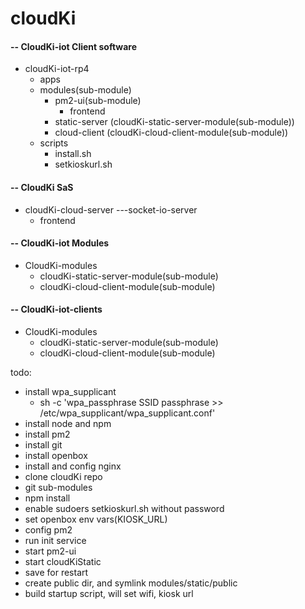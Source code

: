 # cloudKi

#### -- CloudKi-iot Client software
- cloudKi-iot-rp4
  - apps
  - modules(sub-module)
    - pm2-ui(sub-module)
      - frontend
    - static-server (cloudKi-static-server-module(sub-module))
    - cloud-client (cloudKi-cloud-client-module(sub-module))
  - scripts
    - install.sh
    - setkioskurl.sh

#### -- CloudKi SaS
- cloudKi-cloud-server  ---socket-io-server
  - frontend

#### -- CloudKi-iot Modules
- CloudKi-modules
  - cloudKi-static-server-module(sub-module)
  - cloudKi-cloud-client-module(sub-module)

#### -- CloudKi-iot-clients
- CloudKi-modules
  - cloudKi-static-server-module(sub-module)
  - cloudKi-cloud-client-module(sub-module)


todo:
 - install wpa_supplicant
   -  sh -c 'wpa_passphrase SSID passphrase >> /etc/wpa_supplicant/wpa_supplicant.conf' 
 - install node and npm
 -  install pm2
 -  install git
 -  install openbox
 -  install and config nginx
 -  clone cloudKi repo
 -  git sub-modules
 -   npm install
 -   enable sudoers setkioskurl.sh without password
 -   set openbox env vars(KIOSK_URL)
 -   config pm2
   -   run init service
   -   start pm2-ui
   -   start cloudKiStatic
   -   save for restart
 -   create public dir, and symlink modules/static/public
 -   build startup script, will set wifi, kiosk url